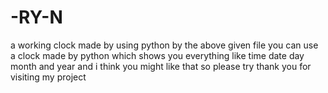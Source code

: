 # -RY-N
a working clock made by using python
by the above given file you can use a clock made by python which shows you everything like time date day month and year and 
i think you might like that so please try
thank you for visiting my project
